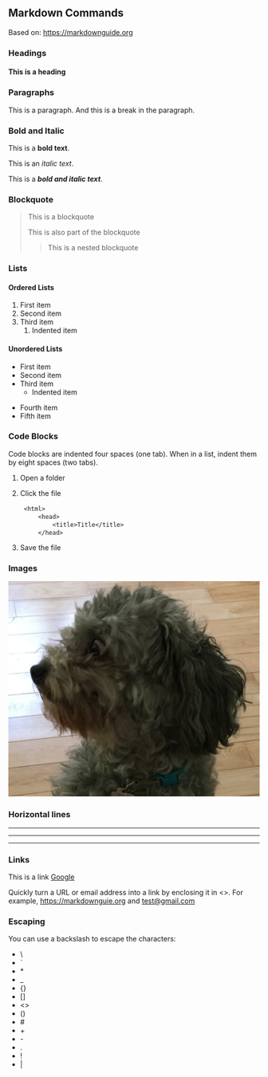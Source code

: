 ## Markdown Commands 
Based on: <https://markdownguide.org>

### Headings
#### This is a heading

### Paragraphs
This is a paragraph. 
And this is a break in the paragraph.

### Bold and Italic
This is a **bold text**.

This is an *italic text*.

This is a ***bold and italic text***. 

### Blockquote
> This is a blockquote 
>
> This is also part of the blockquote
> 
>> This is a nested blockquote

### Lists
#### Ordered Lists
1. First item
2. Second item
3. Third item
   1. Indented item

#### Unordered Lists
- First item
- Second item
- Third item 
  - Indented item
* Fourth item
* Fifth item

### Code Blocks
Code blocks are indented four spaces (one tab). When in a list, indent them by eight spaces (two tabs).

1. Open a folder
2. Click the file

        <html>
            <head>
                <title>Title</title>
            </head>

3. Save the file 

### Images
![Hugo](/images/hugo.jpg)

### Horizontal lines

---

***

___

### Links
This is a link [Google](https://google.com)

Quickly turn a URL or email address into a link by enclosing it in <>. For example, <https://markdownguie.org> and <test@gmail.com>

### Escaping
You can use a backslash to escape the characters:
- \
- \`
- \*
- _
- {}
- []
- <>
- ()
- \#
- \+
- \-
- \.
- !
- |

